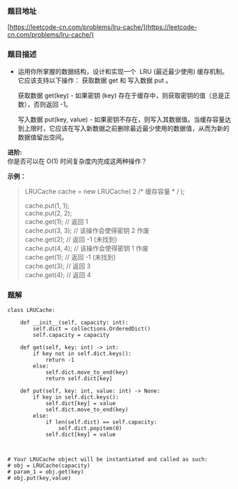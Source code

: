 ### 题目地址

[https://leetcode-cn.com/problems/lru-cache/](https://leetcode-cn.com/problems/lru-cache/)

### 题目描述

- 运用你所掌握的数据结构，设计和实现一个  LRU (最近最少使用) 缓存机制。它应该支持以下操作： 获取数据 get 和 写入数据 put 。  

  获取数据 get(key) - 如果密钥 (key) 存在于缓存中，则获取密钥的值（总是正数），否则返回 -1。  

  写入数据 put(key, value) - 如果密钥不存在，则写入其数据值。当缓存容量达到上限时，它应该在写入新数据之前删除最近最少使用的数据值，从而为新的数据值留出空间。


**进阶:**  
你是否可以在 O(1) 时间复杂度内完成这两种操作？  

**示例：**

> LRUCache cache = new LRUCache( 2 /* 缓存容量 * / );   
>   
> cache.put(1, 1);  
> cache.put(2, 2);  
> cache.get(1);       // 返回  1  
> cache.put(3, 3);    // 该操作会使得密钥 2 作废  
> cache.get(2);       // 返回 -1 (未找到)  
> cache.put(4, 4);    // 该操作会使得密钥 1 作废  
> cache.get(1);       // 返回 -1 (未找到)  
> cache.get(3);       // 返回  3  
> cache.get(4);       // 返回  4


### 题解

```
class LRUCache:

    def __init__(self, capacity: int):
        self.dict = collections.OrderedDict()
        self.capacity = capacity

    def get(self, key: int) -> int:
        if key not in self.dict.keys():
            return -1
        else:
            self.dict.move_to_end(key)
            return self.dict[key]

    def put(self, key: int, value: int) -> None:
        if key in self.dict.keys():
            self.dict[key] = value
            self.dict.move_to_end(key)
        else:
            if len(self.dict) == self.capacity:
                self.dict.popitem(0)
            self.dict[key] = value



# Your LRUCache object will be instantiated and called as such:
# obj = LRUCache(capacity)
# param_1 = obj.get(key)
# obj.put(key,value)
```
